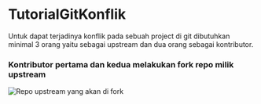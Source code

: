 # TutorialGitKonflik
Untuk dapat terjadinya konflik pada sebuah project di git dibutuhkan minimal 3 orang yaitu sebagai upstream dan dua orang sebagai kontributor.

### Kontributor pertama dan kedua melakukan fork repo milik upstream
<img src="/ahmadqo/TutorialGitKonflik/tree/master/pict/fork.png" alt="Repo upstream yang akan di fork">
